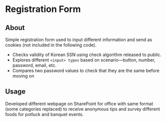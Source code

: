 # Registration Form

## About
Simple registration form used to input different information and send as cookies (not included in the following code).

* Checks validity of Korean SSN using check algorithm released to public.
* Explores different `<input> types` based on scenario—button, number, password, email, etc.
* Compares two password values to check that they are the same before moving on

## Usage
Developed different webpage on SharePoint for office with same format (some categories replaced) to receive anonymous tips and survey different foods for potluck and banquet events.
